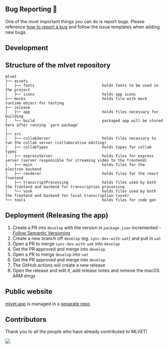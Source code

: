 ## Bug Reporting :bug:

One of the most important things you can do is report bugs. Please reference [how to report a bug](http://polite.technology/reportabug.html) and follow the issue templates when adding new bugs.

## Development

## Structure of the mlvet repository

```
mlvet
├── assets
│   ├── fonts                              holds fonts to be used in the project
│   ├── icons                              holds app icons
├── mocks                                  holds file with mock runtime object for testing
├── release
│   ├── app                                holds files necessary for building
│   └── build                              packaged app will be stored here after running `yarn package`
│
├── src
│   ├── collabServer                       holds files necessary to run the collab server (collaborative editing)
│   ├── collabTypes                        holds types for collab types
│   ├── expressServer                      holds files for express server (server responsible for streaming video to the frontend)
│   ├── main                               holds files for the electron backend
│   ├── renderer                           holds files for the react frontend
│   ├── transcriptProcessing               holds files used by both the frontend and backend for transcription processing
│   └── vosk                               holds files used by both the frontend and backend for local transcription (vosk)
└── tools                                  holds files for code gen
```

## Deployment (Releasing the app)

1. Create a PR into `develop` with the version in `package.json` incremented - [Follow Semantic Versioning](https://semver.org/)
1. Create a new branch off `develop` (eg. `sync-dev-with-uat`) and pull in `uat`
1. Open a PR to merge `sync-dev-with-uat` into `develop`
1. Get the PR approved and merge into `develop`
1. Open a PR to merge `develop` into `uat`
1. Get the PR approved and merge into `develop`
1. The GitHub actions will create a new release
1. Open the release and edit it, add release notes and remove the macOS ARM dmgs

## Public website

[mlvet.app](https://www.mlvet.app/) is managed in a [separate repo](https://github.com/rileykeane/mlvet-landing-page).

## Contributors

Thank you to all the people who have already contributed to MLVET!

<a href="https://github.com/MLVETDevelopers/mlvet/graphs/contributors">
  <img src="https://contrib.rocks/image?repo=MLVETDevelopers/mlvet" />
</a>
